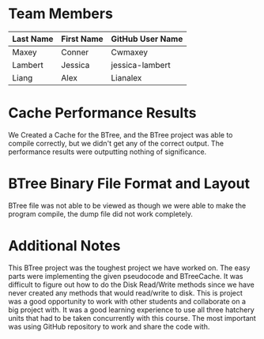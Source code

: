 # Team Members

Last Name       | First Name      | GitHub User Name
--------------- | --------------- | --------------------
Maxey           | Conner          | Cwmaxey
Lambert         | Jessica         | jessica-lambert
Liang           | Alex            | Lianalex

# Cache Performance Results
We Created a Cache for the BTree, and the BTree project was able to compile correctly, but we didn't get any of the correct output. The performance results were outputting nothing of significance.

# BTree Binary File Format and Layout
BTree file was not able to be viewed as though we were able to make the program compile, the dump file did not work completely. 

# Additional Notes
This BTree project was the toughest project we have worked on. The easy parts were implementing the given pseudocode and BTreeCache. It was difficult to figure out how to do the Disk Read/Write methods since we have never created any methods that would read/write to disk. This is project was a good opportunity to work with other students and collaborate on a big project with. It was a good learning experience to use all three hatchery units that had to be taken concurrently with this course. The most important was using GitHub repository to work and share the code with.
